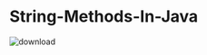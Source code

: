 # String-Methods-In-Java

![download](https://user-images.githubusercontent.com/87219816/143773341-fd3d1f9f-e9c8-4d8e-9f47-bf74ddefbc3d.jpg)

##
